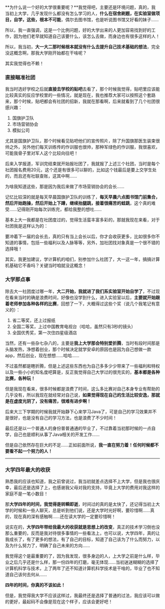**为什么说一个好的大学很重要呢？**我觉得吧，主要还是环境问题，真的，我当初上大学，几乎发现什么都没有怎么学习的人，**什么在宿舍刷题，在实验室做项目，自学，这些，根本不可能**，偶尔去图书馆，也是听说图书馆又好看的妹子……



所以，我一直强调，这是一个比例问题，好的大学出来的人更加容易找到好的工作，因为他们老早就知道自己该要什么，该怎么去做，而身边也有很多这样的人！



所以，我当初，**大一大二那时候根本就没有什么去提升自己技术基础的想法**，完全没这概念啊，那我大学刚开始都在干啥呢？



其实我觉得也不赖！

### 直接瞄准社团



我当时选好学校之后就**直接去学校的贴吧**去看了，那个时候我觉得，贴吧里应该能比较真实的反应学校里的一些情况，就是现在，我也推荐大家可以按照这个套路来，那个时候，贴吧都会有社团的招新，我就在那看啊，后来就看到了几个社团很感兴趣：



1. 国旗护卫队
2. 市场营销协会
3. 模拟公司



尤其是国旗护卫队，那个时候看见贴吧他们的宣传照片，除了升国旗那医生装束很帅之外，另外他们每天训练传的作训服也很帅，那种军绿色的作训服，我很喜欢，可能我骨子里对军人这个比较向往吧！



后来入学报道，军训完结束就开始报社团了，我就报了上述三个社团，当时是每个社团报名费用20元，这个还是有很多可以聊的，比如这个钱最后是要上交学生处的，而且还有社联查账，这其中啊……



为啥我知道这些，那是因为我后来做了市场营销协会的会长……



记忆比较深的就是每天早晨国旗护卫队的训练了，**每天早晨六点图书馆门前集合，然后开始跑操，然后开始上下蹲，继续抬腿跳，接着很痛苦的蛙跳**，这个真的难受……记得刚开始每次训练完，都给我整的想吐……



基本上大一我都是在社团度过的，觉得生活蛮丰富多彩的，那就我现在来看，对于社团我是这样认为的：

要冲着下一届的会长去，真的只有当上会长以后，你才会收获更多，比如很多你不知道的事情，包括一些福利以及人脉等等，另外，加社团找对象真是一个很不错的选择哦！

其实，我更加建议，学计算机的咱们，别参加什么社团了，大一这一年，搞搞计算机基础它不香吗？关键当时咱就没这概念！

### 大学那点事

除去大一社团度过哪一年，**大二开始，我就进了我们系实验室开始自学了**，不过现在看来当时的确是浪费时间，好像也没学到什么，进入实验室以后，**主要就开始跟着老师参加各种各样的比赛**，回想了一下，大概得过这些个奖（说几个我笔记有意义的）：



1. 省二等奖，还上过报纸
2. 全国二等奖，上过中国教育电视台（哈哈，虽然只有3秒的镜头）
3. 全国优秀奖，第一次住四星级酒店



当然，还有一些杂七杂八的，主要是**我上大学那会特别爱折腾**，当时有段时间那是头脑发热，净想着创业，那个时候决定就学安卓的原因也是因为自己想做一款app，然后创业，现在想想……哈哈……



不过虽然都是瞎折腾，但是上述这些东西也为自己多多少少带来了一些福利和特权以及一些小小的知名度吧算是，反正我觉得自己大学过的很充实的，**基本都是各种比赛，各种玩！**



但是我现在看来，很多时候都是浪费了时间，这么多比赛对自己本身专业有帮助的几乎没有，所以我现在就经常对自己说，**如果觉得现在自己的生活比较安逸，那就是在虚度光阴了，没有痛苦，很难有进步啊！**



后来大三下学期的时候我就开始静下心来学习Java了，可是自己的学习效果并不是很好，也是没有自己的学习方法，也是浪费了不少时间！



最后还是以一个普通人的身份普普通通的毕业了，不过靠着当初那时候的一点自学，自己也是顺利从事了Java相关的开发工作……



但是自己依然存在巨大的不足……正如前面所说，**我一直在努力着！任何时候都不要看不起一个努力的人！**

------

### 大学四年最大的收获



熟悉我的应该也知道，我之前曾说过，我当初就差点选择不上大学，但是我也很庆幸，最后还是选择了上，也感谢我父母对我的支持，毕竟上大学的费用对我这样的家庭不是一笔小数目！



那**大学四年的时间，我觉得是转瞬即逝**，时间过的真的是太快了，还记得当初上大学的时候和一些人聊天，总是听到他们说，还是大学时光好啊，要珍惜啊……真的，现在真的深有感触啊……还在读大学的一定要珍惜啊！



说实在的，**大学四年带给我最大的收获就是思想上的改变**，真正的技术学习倒也没那么重要的，反而是我对待很多事情的一些看法上，也可以说，大学四年，真的让我成长了，有了更多的想法，有了自己的目标，知道了自己该为了什么而努力，以及为什么努力了，明确了自己未来的方向……



我觉得这个是最重要的了，因为我发现，很多身边的人，上大学之前是什么样，毕业之后几乎还是什么样，那一份四年的打磨，毫无体现……当初迷迷糊糊的选择了计算机科学与技术，上了两年了还不知道计算机科学技术是干啥的，毕业了也不知道自己该何去何从……



**四年的时间，你真的不该如此！**



但是，我觉得我大学不应该这样过，我最终还是选择了普通的过法，我应该可以做的更好，最起码不会像是现在这个样子，应该会更好吧！